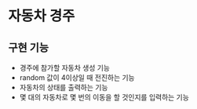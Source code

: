 # 자동차 경주
## 구현 기능
* 경주에 참가할 자동차 생성 기능
* random 값이 4이상일 때 전진하는 기능
* 자동차의 상태를 출력하는 기능
* 몇 대의 자동차로 몇 번의 이동을 할 것인지를 입력하는 기능